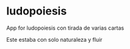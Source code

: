 # ludopoiesis
App for ludopoiesis
con tirada de varias cartas

Este estaba con solo naturaleza y fluir
